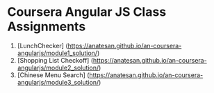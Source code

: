 # Coursera Angular JS Class Assignments

1. [LunchChecker] (https://anatesan.github.io/an-coursera-angularjs/module1_solution/)
2. [Shopping List Checkoff] (https://anatesan.github.io/an-coursera-angularjs/module2_solution/)
3. [Chinese Menu Search] (https://anatesan.github.io/an-coursera-angularjs/module3_solution/)
